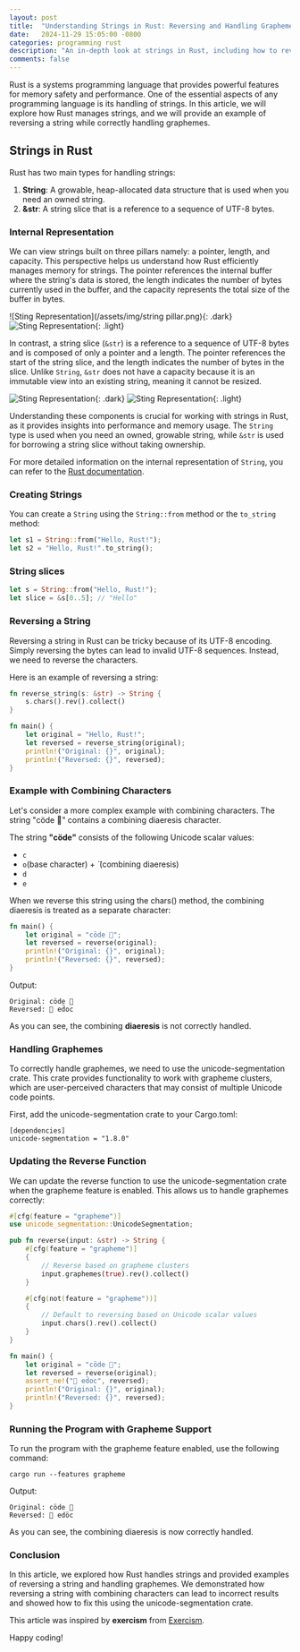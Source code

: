 ```yaml
---
layout: post
title:  "Understanding Strings in Rust: Reversing and Handling Graphemes"
date:   2024-11-29 15:05:00 -0800
categories: programming rust
description: "An in-depth look at strings in Rust, including how to reverse a string and handle graphemes."
comments: false
---
```


Rust is a systems programming language that provides powerful features for memory safety and performance. One of the essential aspects of any programming language is its handling of strings. In this article, we will explore how Rust manages strings, and we will provide an example of reversing a string while correctly handling graphemes.

## Strings in Rust

Rust has two main types for handling strings:

1. **String**: A growable, heap-allocated data structure that is used when you need an owned string.
2. **&str**: A string slice that is a reference to a sequence of UTF-8 bytes.

### Internal Representation

We can view strings built on three pillars namely: a pointer, length, and capacity. This perspective helps us understand how Rust efficiently manages memory for strings. The pointer references the internal buffer where the string's data is stored, the length indicates the number of bytes currently used in the buffer, and the capacity represents the total size of the buffer in bytes. 

![Sting Representation](/assets/img/string pillar.png){: .dark}
![Sting Representation](/assets/img/string-pillar-light.png){: .light}

In contrast, a string slice (`&str`) is a reference to a sequence of UTF-8 bytes and is composed of only a pointer and a length. The pointer references the start of the string slice, and the length indicates the number of bytes in the slice. Unlike `String`, `&str` does not have a capacity because it is an immutable view into an existing string, meaning it cannot be resized.

![Sting Representation](/assets/img/str-pillar.png){: .dark}
![Sting Representation](/assets/img/str-pillar-light.png){: .light}

Understanding these components is crucial for working with strings in Rust, as it provides insights into performance and memory usage. The `String` type is used when you need an owned, growable string, while `&str` is used for borrowing a string slice without taking ownership.

For more detailed information on the internal representation of `String`, you can refer to the [Rust documentation](https://doc.rust-lang.org/std/string/struct.String.html#representation).


### Creating Strings

You can create a `String` using the `String::from` method or the `to_string` method:



```rust
let s1 = String::from("Hello, Rust!");
let s2 = "Hello, Rust!".to_string();
```

### String slices

```rust
let s = String::from("Hello, Rust!");
let slice = &s[0..5]; // "Hello"
```

### Reversing a String
Reversing a string in Rust can be tricky because of its UTF-8 encoding. Simply reversing the bytes can lead to invalid UTF-8 sequences. Instead, we need to reverse the characters.

Here is an example of reversing a string:

```rust
fn reverse_string(s: &str) -> String {
    s.chars().rev().collect()
}

fn main() {
    let original = "Hello, Rust!";
    let reversed = reverse_string(original);
    println!("Original: {}", original);
    println!("Reversed: {}", reversed);
}
```

### Example with Combining Characters
Let's consider a more complex example with combining characters. The string "cöde 👋" contains a combining diaeresis character. 

The string **"cöde"** consists of the following Unicode scalar values:
- `c`
- `o`(base character) +  ̈ (combining diaeresis)
- `d`
- `e`

When we reverse this string using the chars() method, the combining diaeresis is treated as a separate character:

```rust
fn main() {
    let original = "cöde 👋";
    let reversed = reverse(original);
    println!("Original: {}", original);
    println!("Reversed: {}", reversed);
}
```

Output:

```
Original: cöde 👋
Reversed: 👋 ed̈oc
```

As you can see, the combining **diaeresis** is not correctly handled.


### Handling Graphemes
To correctly handle graphemes, we need to use the unicode-segmentation crate. This crate provides functionality to work with grapheme clusters, which are user-perceived characters that may consist of multiple Unicode code points.

First, add the unicode-segmentation crate to your Cargo.toml:

```
[dependencies]
unicode-segmentation = "1.8.0"
```

### Updating the Reverse Function
We can update the reverse function to use the unicode-segmentation crate when the grapheme feature is enabled. This allows us to handle graphemes correctly:

```rust
#[cfg(feature = "grapheme")]
use unicode_segmentation::UnicodeSegmentation;

pub fn reverse(input: &str) -> String {
    #[cfg(feature = "grapheme")]
    {
        // Reverse based on grapheme clusters
        input.graphemes(true).rev().collect()
    }

    #[cfg(not(feature = "grapheme"))]
    {
        // Default to reversing based on Unicode scalar values
        input.chars().rev().collect()
    }
}

fn main() {
    let original = "cöde 👋";
    let reversed = reverse(original);
    assert_ne!("👋 ed̈oc", reversed);
    println!("Original: {}", original);
    println!("Reversed: {}", reversed);
}
```

### Running the Program with Grapheme Support
To run the program with the grapheme feature enabled, use the following command:

```
cargo run --features grapheme
```

Output:

```
Original: cöde 👋
Reversed: 👋 edöc
```

As you can see, the combining diaeresis is now correctly handled.

### Conclusion
In this article, we explored how Rust handles strings and provided examples of reversing a string and handling graphemes. We demonstrated how reversing a string with combining characters can lead to incorrect results and showed how to fix this using the unicode-segmentation crate.

This article was inspired by **exercism** from [Exercism](https://exercism.org/).

Happy coding!